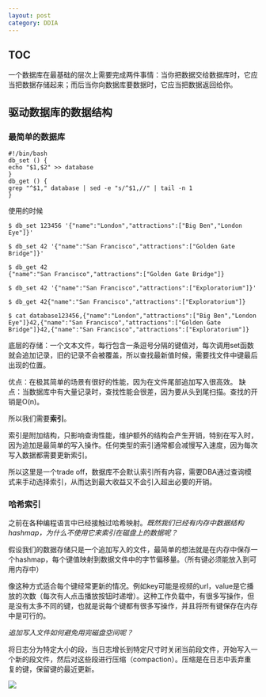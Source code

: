 ```yaml
---
layout: post
category: DDIA
---
```


## TOC

一个数据库在最基础的层次上需要完成两件事情：当你把数据交给数据库时，它应当把数据存储起来；而后当你向数据库要数据时，它应当把数据返回给你。

## 驱动数据库的数据结构

### 最简单的数据库

```
#!/bin/bash
db_set () {
echo "$1,$2" >> database
}
db_get () {
grep "^$1," database | sed -e "s/^$1,//" | tail -n 1
}
```

使用的时候

```
$ db_set 123456 '{"name":"London","attractions":["Big Ben","London Eye"]}' 

$ db_set 42 '{"name":"San Francisco","attractions":["Golden Gate Bridge"]}'

$ db_get 42
{"name":"San Francisco","attractions":["Golden Gate Bridge"]}

$ db_set 42 '{"name":"San Francisco","attractions":["Exploratorium"]}'

$ db_get 42{"name":"San Francisco","attractions":["Exploratorium"]}

$ cat database123456,{"name":"London","attractions":["Big Ben","London Eye"]}42,{"name":"San Francisco","attractions":["Golden Gate Bridge"]}42,{"name":"San Francisco","attractions":["Exploratorium"]}
```

底层的存储：一个文本文件，每行包含一条逗号分隔的键值对，每次调用set函数就会追加记录，旧的记录不会被覆盖，所以查找最新值时候，需要找文件中键最后出现的位置。

优点：在极其简单的场景有很好的性能，因为在文件尾部追加写入很高效。
缺点：当数据库中有大量记录时，查找性能会很差，因为要从头到尾扫描。查找的开销是O(n)。

所以我们需要**索引**。

索引是附加结构，只影响查询性能，维护额外的结构会产生开销，特别在写入时，因为追加是最简单的写入操作。任何类型的索引通常都会减慢写入速度，因为每次写入数据都需要更新索引。

所以这里是一个trade off，数据库不会默认索引所有内容，需要DBA通过查询模式来手动选择索引，从而达到最大收益又不会引入超出必要的开销。

### 哈希索引

之前在各种编程语言中已经接触过哈希映射。*既然我们已经有内存中数据结构hashmap，为什么不使用它来索引在磁盘上的数据呢？*

假设我们的数据存储只是一个追加写入的文件，最简单的想法就是在内存中保存一个hashmap，每个键值映射到数据文件中的字节偏移量。（所有键必须能放入到可用内存中）

像这种方式适合每个键经常更新的情况。例如key可能是视频的url，value是它播放的次数（每次有人点击播放按钮时递增）。这种工作负载中，有很多写操作，但是没有太多不同的键，也就是说每个键都有很多写操作，并且将所有键保存在内存中是可行的。

*追加写入文件如何避免用完磁盘空间呢？*

将日志分为特定大小的段，当日志增长到特定尺寸时关闭当前段文件，开始写入一个新的段文件，然后对这些段进行压缩（compaction）。压缩是在日志中丢弃重复的键，保留键的最近更新。

![](https://jeremy0953.github.io/pics/2021-10-24-pic1.png)

